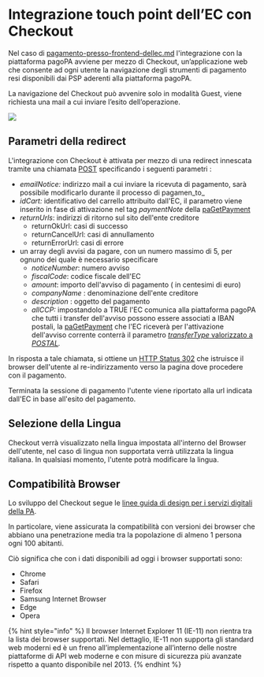 # Integrazione touch point dell’EC con Checkout

Nel caso di [pagamento-presso-frontend-dellec.md](../../casi-duso/pagamento-presso-frontend-dellec.md "mention") l'integrazione con la piattaforma pagoPA  avviene per mezzo di Checkout, un’applicazione web che consente ad ogni utente la navigazione degli strumenti di pagamento resi disponibili dai PSP aderenti alla piattaforma pagoPA.

La navigazione del Checkout può avvenire solo in modalità Guest, viene richiesta una mail a cui inviare l’esito dell’operazione.

![](<../../.gitbook/assets/nuovo\_modello1\_carrello\_V3\_SANP\_EC (2).png>)

## Parametri della redirect <a href="#_om57nyt5rga1" id="_om57nyt5rga1"></a>

L'integrazione con Checkout è attivata per mezzo di una redirect innescata tramite una chiamata   [POST](../../appendici/primitive.md#ec-checkout-api)  specificando i seguenti parametri :&#x20;

* _emailNotice:_ indirizzo mail a cui inviare la ricevuta di pagamento, sarà possibile modificarlo durante il processo di  pagamen_to_&#x20;
* _idCart:_ identificativo del carrello attribuito dall'EC, il parametro viene inserito in fase di attivazione nel tag _paymentNote_ della [paGetPayment](../../appendici/primitive.md#pagetpayment)
* _returnUrls_: indirizzi di ritorno sul sito dell'ente creditore
  * returnOkUrl: casi di successo
  * returnCancelUrl: casi di annullamento
  * returnErrorUrl: casi di errore
* un array degli avvisi da pagare, con un numero massimo di 5, per ognuno dei quale è necessario specificare
  * _noticeNumber_: numero avviso
  * _fiscalCode_: codice fiscale dell'EC
  * _amount_: importo dell'avviso di pagamento ( in centesimi di euro)
  * _companyName_ : denominazione dell'ente creditore
  * _description_ : oggetto del pagamento
  * _allCCP:_ impostandolo a TRUE l'EC comunica alla piattaforma pagoPA che tutti i transfer dell'avviso possono essere associati a IBAN postali, la [paGetPayment](../../appendici/primitive.md#pagetpayment) che l'EC riceverà per l'attivazione dell'avviso corrente conterrà il parametro [_transferType_ valorizzato a _POSTAL_](best-practice.md#bollettino-postale-pa)_._

In risposta a tale chiamata, si ottiene un [HTTP Status 302](https://developer.mozilla.org/en-US/docs/Web/HTTP/Status/302) che istruisce il browser dell'utente al re-indirizzamento verso la pagina dove procedere con il pagamento.

Terminata la sessione di pagamento l'utente viene riportato alla url indicata dall'EC in base all'esito del pagamento.

## Selezione della Lingua <a href="#_om57nyt5rga1" id="_om57nyt5rga1"></a>

Checkout verrà visualizzato nella lingua impostata all'interno del Browser dell'utente, nel caso di lingua non supportata verrà utilizzata la lingua italiana. In qualsiasi momento, l'utente potrà modificare la lingua.

## Compatibilità Browser <a href="#_e7wxvqb4p73h" id="_e7wxvqb4p73h"></a>

Lo sviluppo del Checkout segue le [linee guida di design per i servizi digitali della PA](https://docs.italia.it/italia/designers-italia/design-linee-guida-docs/it/stabile/index.html).

In particolare, viene assicurata la compatibilità con versioni dei browser che abbiano una penetrazione media tra la popolazione di almeno 1 persona ogni 100 abitanti.

Ciò significa che con i dati disponibili ad oggi i browser supportati sono:

* Chrome
* Safari
* Firefox
* Samsung Internet Browser
* Edge
* Opera

{% hint style="info" %}
Il browser Internet Explorer 11 (IE-11) non rientra tra la lista dei browser supportati. Nel dettaglio, IE-11 non supporta gli standard web moderni ed è un freno all’implementazione all’interno delle nostre piattaforme di API web moderne e con misure di sicurezza più avanzate rispetto a quanto disponibile nel 2013.
{% endhint %}

